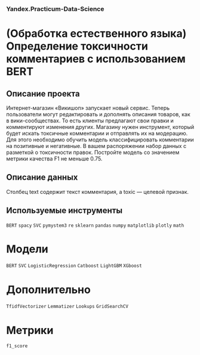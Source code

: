 ### Yandex.Practicum-Data-Science
# (Обработка естественного языка) Определение токсичности комментариев c использованием BERT
## Описание проекта
Интернет-магазин «Викишоп» запускает новый сервис. Теперь пользователи могут редактировать и дополнять описания товаров, как в вики-сообществах. То есть клиенты предлагают свои правки и комментируют изменения других. Магазину нужен инструмент, который будет искать токсичные комментарии и отправлять их на модерацию. Для этого необходимо обучить модель классифицировать комментарии на позитивные и негативные. В вашем распоряжении набор данных с разметкой о токсичности правок. Постройте модель со значением метрики качества F1 не меньше 0.75.

## Описание данных
Столбец text содержит текст комментария, а toxic — целевой признак.

## Используемые инструменты
`BERT` `spacy` `SVC` `pymystem3` `re` `sklearn` `pandas` `numpy` `matplotlib` `plotly` `math`

# Модели
`BERT` `SVC`  `LogisticRegression` `Catboost` `LightGBM` `XGboost`

# Дополнительно
`TfidfVectorizer` `Lemmatizer` `Lookups` `GridSearchCV`

# Метрики
`f1_score`

